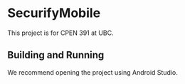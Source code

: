# SecurifyMobile

This project is for CPEN 391 at UBC. 

## Building and Running 

We recommend opening the project using Android Studio.
